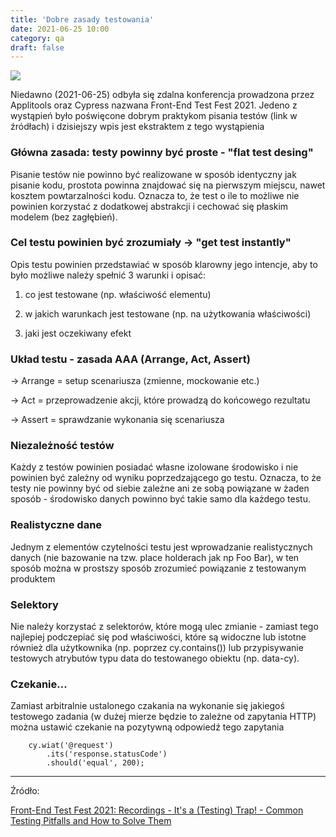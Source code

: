 ```yaml
---
title: 'Dobre zasady testowania'
date: 2021-06-25 10:00
category: qa
draft: false
---
```


![](https://static-cms.hotjar.com/documents/conducting-usability-test_yon4BQT.svg)

Niedawno (2021-06-25) odbyła się zdalna konferencja prowadzona przez Applitools oraz Cypress nazwana Front-End Test Fest 2021. Jedeno z wystąpień było poświęcone dobrym praktykom pisania testów (link w źródłach) i dzisiejszy wpis jest ekstraktem z tego wystąpienia

### Główna zasada: testy powinny być proste - "flat test desing"

Pisanie testów nie powinno być realizowane w sposób identyczny jak pisanie kodu, prostota powinna znajdować się na pierwszym miejscu, nawet kosztem powtarzalności kodu. Oznacza to,  że test o ile to możliwe nie powinien korzystać z dodatkowej abstrakcji i cechować się płaskim modelem (bez zagłębień).

### Cel testu powinien być zrozumiały -> "get test instantly"

Opis testu powinien przedstawiać w sposób klarowny jego intencje, aby to było możliwe należy spełnić 3 warunki i opisać:

1) co jest testowane (np. właściwość elementu)

2) w jakich warunkach jest testowane (np. na użytkowania właściwości)

3) jaki jest oczekiwany efekt

### Układ testu - zasada AAA (Arrange, Act, Assert)

-> Arrange = setup scenariusza (zmienne, mockowanie etc.)

-> Act = przeprowadzenie akcji, które prowadzą do końcowego rezultatu

-> Assert = sprawdzanie wykonania się scenariusza

### Niezależność testów

Każdy z testów powinien posiadać własne izolowane środowisko i nie powinien być zależny od wyniku poprzedzającego go testu. Oznacza, to że testy nie powinny być od siebie zależne ani ze sobą powiązane w żaden sposób - środowisko danych powinno być takie samo dla każdego testu.

### Realistyczne dane

Jednym z elementów czytelności testu jest wprowadzanie realistycznych danych (nie bazowanie na tzw. place holderach jak np Foo Bar), w ten sposób można w prostszy sposób zrozumieć powiązanie z testowanym produktem

### Selektory

Nie należy korzystać z selektorów, które mogą ulec zmianie - zamiast tego najlepiej podczepiać się pod właściwości, które są widoczne lub istotne również dla użytkownika (np. poprzez cy.contains()) lub przypisywanie testowych atrybutów typu data do testowanego obiektu (np. data-cy).

### Czekanie...

Zamiast arbitralnie ustalonego czakania na wykonanie się jakiegoś testowego zadania (w dużej mierze będzie to zależne od zapytania HTTP) można ustawić czekanie na pozytywną odpowiedź tego zapytania


        cy.wiat('@request')
            .its('response.statusCode')
            .should('equal', 200);

---
Źródło:

[Front-End Test Fest 2021: Recordings - It's a (Testing) Trap! - Common Testing Pitfalls and How to Solve Them](https://www.youtube.com/watch?v=uvJwWQLaVqU&list=PL8GlT7H3xOcIXrl0nXmyDBYztCKcVqQQg&index=6&ab_channel=Cypress.io)